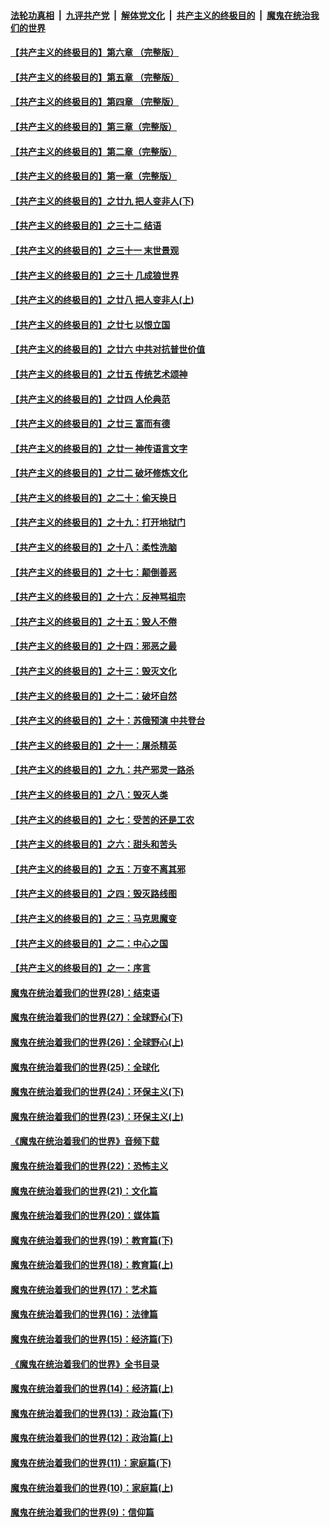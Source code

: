 ####  [法轮功真相](../../../../basic/blob/master/README.md?t=05100731) &nbsp;|&nbsp; [九评共产党](../../../../9ping.md/blob/master/README.md?t=05100731) &nbsp;|&nbsp; [解体党文化](../../../../jtdwh.md/blob/master/README.md?t=05100731)  &nbsp;|&nbsp; [共产主义的终极目的](../../../../gczydzjmd.md/blob/master/README.md?t=05100731) &nbsp;|&nbsp; [魔鬼在统治我们的世界](../../../../mgztzwmdsj.md/blob/master/README.md?t=05100731) 

#### [【共产主义的终极目的】第六章 （完整版）](../pages/nsc422/n11428913.md?t=05100731) 

#### [【共产主义的终极目的】第五章 （完整版）](../pages/nsc422/n11428912.md?t=05100731) 

#### [【共产主义的终极目的】第四章 （完整版）](../pages/nsc422/n11428907.md?t=05100731) 

#### [【共产主义的终极目的】第三章（完整版）](../pages/nsc422/n11428848.md?t=05100731) 

#### [【共产主义的终极目的】第二章（完整版）](../pages/nsc422/n11428831.md?t=05100731) 

#### [【共产主义的终极目的】第一章（完整版）](../pages/nsc422/n11417651.md?t=05100731) 

#### [【共产主义的终极目的】之廿九 把人变非人(下)](../pages/nsc422/n11344140.md?t=05100731) 

#### [【共产主义的终极目的】之三十二 结语](../pages/nsc422/n11360535.md?t=05100731) 

#### [【共产主义的终极目的】之三十一 末世景观](../pages/nsc422/n11351129.md?t=05100731) 

#### [【共产主义的终极目的】之三十 几成狼世界](../pages/nsc422/n11348280.md?t=05100731) 

#### [【共产主义的终极目的】之廿八 把人变非人(上)](../pages/nsc422/n11340492.md?t=05100731) 

#### [【共产主义的终极目的】之廿七 以恨立国](../pages/nsc422/n11336944.md?t=05100731) 

#### [【共产主义的终极目的】之廿六 中共对抗普世价值](../pages/nsc422/n11324785.md?t=05100731) 

#### [【共产主义的终极目的】之廿五 传统艺术颂神](../pages/nsc422/n11296396.md?t=05100731) 

#### [【共产主义的终极目的】之廿四 人伦典范](../pages/nsc422/n11296397.md?t=05100731) 

#### [【共产主义的终极目的】之廿三 富而有德](../pages/nsc422/n11283598.md?t=05100731) 

#### [【共产主义的终极目的】之廿一 神传语言文字](../pages/nsc422/n11263265.md?t=05100731) 

#### [【共产主义的终极目的】之廿二 破坏修炼文化](../pages/nsc422/n11245728.md?t=05100731) 

#### [【共产主义的终极目的】之二十：偷天换日](../pages/nsc422/n11238846.md?t=05100731) 

#### [【共产主义的终极目的】之十九：打开地狱门](../pages/nsc422/n11206376.md?t=05100731) 

#### [【共产主义的终极目的】之十八：柔性洗脑](../pages/nsc422/n11199994.md?t=05100731) 

#### [【共产主义的终极目的】之十七：颠倒善恶](../pages/nsc422/n11179782.md?t=05100731) 

#### [【共产主义的终极目的】之十六：反神骂祖宗](../pages/nsc422/n11166798.md?t=05100731) 

#### [【共产主义的终极目的】之十五：毁人不倦](../pages/nsc422/n11166792.md?t=05100731) 

#### [【共产主义的终极目的】之十四：邪恶之最](../pages/nsc422/n11150249.md?t=05100731) 

#### [【共产主义的终极目的】之十三：毁灭文化](../pages/nsc422/n11135227.md?t=05100731) 

#### [【共产主义的终极目的】之十二：破坏自然](../pages/nsc422/n11135214.md?t=05100731) 

#### [【共产主义的终极目的】之十：苏俄预演 中共登台](../pages/nsc422/n11118424.md?t=05100731) 

#### [【共产主义的终极目的】之十一：屠杀精英](../pages/nsc422/n11118442.md?t=05100731) 

#### [【共产主义的终极目的】之九：共产邪灵一路杀](../pages/nsc422/n11114139.md?t=05100731) 

#### [【共产主义的终极目的】之八：毁灭人类](../pages/nsc422/n11108503.md?t=05100731) 

#### [【共产主义的终极目的】之七：受苦的还是工农](../pages/nsc422/n11101809.md?t=05100731) 

#### [【共产主义的终极目的】之六：甜头和苦头](../pages/nsc422/n11096971.md?t=05100731) 

#### [【共产主义的终极目的】之五：万变不离其邪](../pages/nsc422/n11091285.md?t=05100731) 

#### [【共产主义的终极目的】之四：毁灭路线图](../pages/nsc422/n11086284.md?t=05100731) 

#### [【共产主义的终极目的】之三：马克思魔变](../pages/nsc422/n11061941.md?t=05100731) 

#### [【共产主义的终极目的】之二：中心之国](../pages/nsc422/n11047728.md?t=05100731) 

#### [【共产主义的终极目的】之一：序言](../pages/nsc422/n11086077.md?t=05100731) 

#### [魔鬼在统治着我们的世界(28)：结束语](../pages/nsc422/n10936246.md?t=05100731) 

#### [魔鬼在统治着我们的世界(27)：全球野心(下)](../pages/nsc422/n10928319.md?t=05100731) 

#### [魔鬼在统治着我们的世界(26)：全球野心(上)](../pages/nsc422/n10900318.md?t=05100731) 

#### [魔鬼在统治着我们的世界(25)：全球化](../pages/nsc422/n10788205.md?t=05100731) 

#### [魔鬼在统治着我们的世界(24)：环保主义(下)](../pages/nsc422/n10695307.md?t=05100731) 

#### [魔鬼在统治着我们的世界(23)：环保主义(上)](../pages/nsc422/n10688613.md?t=05100731) 

#### [《魔鬼在统治着我们的世界》音频下载](../pages/nsc422/n10635553.md?t=05100731) 

#### [魔鬼在统治着我们的世界(22)：恐怖主义](../pages/nsc422/n10614727.md?t=05100731) 

#### [魔鬼在统治着我们的世界(21)：文化篇](../pages/nsc422/n10597706.md?t=05100731) 

#### [魔鬼在统治着我们的世界(20)：媒体篇](../pages/nsc422/n10586579.md?t=05100731) 

#### [魔鬼在统治着我们的世界(19)：教育篇(下)](../pages/nsc422/n10564808.md?t=05100731) 

#### [魔鬼在统治着我们的世界(18)：教育篇(上)](../pages/nsc422/n10526970.md?t=05100731) 

#### [魔鬼在统治着我们的世界(17)：艺术篇](../pages/nsc422/n10499093.md?t=05100731) 

#### [魔鬼在统治着我们的世界(16)：法律篇](../pages/nsc422/n10485969.md?t=05100731) 

#### [魔鬼在统治着我们的世界(15)：经济篇(下)](../pages/nsc422/n10469975.md?t=05100731) 

#### [《魔鬼在统治着我们的世界》全书目录](../pages/nsc422/n10464261.md?t=05100731) 

#### [魔鬼在统治着我们的世界(14)：经济篇(上)](../pages/nsc422/n10457370.md?t=05100731) 

#### [魔鬼在统治着我们的世界(13)：政治篇(下)](../pages/nsc422/n10448270.md?t=05100731) 

#### [魔鬼在统治着我们的世界(12)：政治篇(上)](../pages/nsc422/n10444576.md?t=05100731) 

#### [魔鬼在统治着我们的世界(11)：家庭篇(下)](../pages/nsc422/n10440961.md?t=05100731) 

#### [魔鬼在统治着我们的世界(10)：家庭篇(上)](../pages/nsc422/n10435448.md?t=05100731) 

#### [魔鬼在统治着我们的世界(9)：信仰篇](../pages/nsc422/n10432159.md?t=05100731) 

